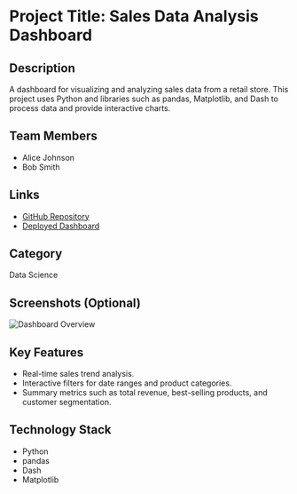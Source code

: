 # Project Title: Sales Data Analysis Dashboard

## Description
A dashboard for visualizing and analyzing sales data from a retail store. This project uses Python and libraries such as pandas, Matplotlib, and Dash to process data and provide interactive charts.

## Team Members
- Alice Johnson
- Bob Smith

## Links
- [GitHub Repository](https://github.com/example/sales-data-analysis)
- [Deployed Dashboard](https://example.com/sales-dashboard)

## Category
Data Science

## Screenshots (Optional)
![Dashboard Overview](https://example.com/images/dashboard-screenshot.png)

## Key Features
- Real-time sales trend analysis.
- Interactive filters for date ranges and product categories.
- Summary metrics such as total revenue, best-selling products, and customer segmentation.

## Technology Stack
- Python
- pandas
- Dash
- Matplotlib
